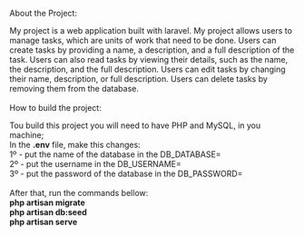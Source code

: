 About the Project: 

My project is a web application built with laravel. My project allows users to manage tasks, which are units of work that need to be done. Users can create tasks by providing a name, a description, and a full description of the task. Users can also read tasks by viewing their details, such as the name, the description, and the full description. Users can edit tasks by changing their name, description, or full description. Users can delete tasks by removing them from the database.
<br>
<br>
How to build the project:<br>

Tou build this project you will need to have PHP and MySQL, in you machine;<br>
In the **.env** file, make this changes:<br>
1º - put the name of the database in the DB_DATABASE=<br>
2º - put the username in the DB_USERNAME=<br>
3º - put the password of the database in the DB_PASSWORD=<br>
<br>
After that, run the commands bellow: <br>
**php artisan migrate**<br>
**php artisan db:seed**<br>
**php artisan serve**<br>
